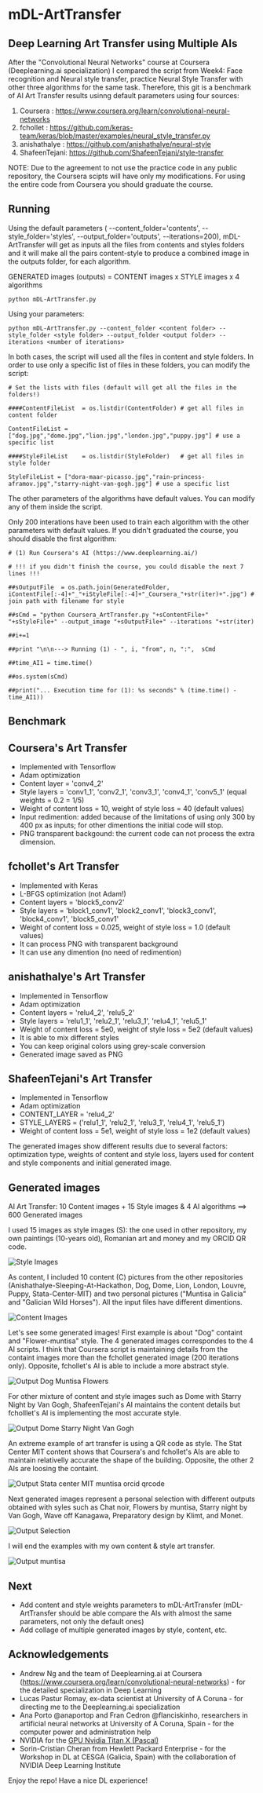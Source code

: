 # mDL-ArtTransfer
Deep Learning Art Transfer using Multiple AIs
---------------------------------------------

After the "Convolutional Neural Networks" course at Coursera (Deeplearning.ai specialization) I compared the script from Week4: Face recognition and Neural style transfer, practice Neural Style Transfer with other three algorithms for the same task. Therefore, this git is a benchmark of AI Art Transfer results usinng default parameters using four sources:

1) Coursera     : https://www.coursera.org/learn/convolutional-neural-networks
2) fchollet     : https://github.com/keras-team/keras/blob/master/examples/neural_style_transfer.py
3) anishathalye : https://github.com/anishathalye/neural-style
4) ShafeenTejani: https://github.com/ShafeenTejani/style-transfer

NOTE: Due to the agreement to not use the practice code in any public repository, the Coursera scipts will have only my modifications. For using the entire code from Coursera you should graduate the course.

## Running

Using the default parameters ( --content_folder='contents', --style_folder='styles', --output_folder='outputs', --iterations=200), mDL-ArtTransfer will get as inputs all the files from contents and styles folders and it will make all the pairs content-style to produce a combined image in the outputs folder, for each algorithm. 

GENERATED images (outputs) = CONTENT images x STYLE images x 4 algorithms 

`python mDL-ArtTransfer.py`

Using your parameters:

`python mDL-ArtTransfer.py --content_folder <content folder> --style_folder <style folder> --output_folder <output folder> --iterations <number of iterations>`

In both cases, the script will used all the files in content and style folders. In order to use only a specific list of files in these folders, you can modify the script:

`# Set the lists with files (default will get all the files in the folders!)`

`####ContentFileList  = os.listdir(ContentFolder) # get all files in content folder`

`ContentFileList = ["dog.jpg","dome.jpg","lion.jpg","london.jpg","puppy.jpg"] # use a specific list`

`####StyleFileList    = os.listdir(StyleFolder)   # get all files in style folder`

`StyleFileList = ["dora-maar-picasso.jpg","rain-princess-aframov.jpg","starry-night-van-gogh.jpg"] # use a specific list`

The other parameters of the algorithms have default values. You can modify any of them inside the script.

Only 200 interations have been used to train each algorithm with the other parameters with default values. If you didn't graduated the course, you should disable the first algorithm:

`# (1) Run Coursera's AI (https://www.deeplearning.ai/)`

`# !!! if you didn't finish the course, you could disable the next 7 lines !!!`

`##sOutputFile  = os.path.join(GeneratedFolder, iContentFile[:-4]+"_"+iStyleFile[:-4]+"_Coursera_"+str(iter)+".jpg") # join path with filename for style`

`##sCmd = "python Coursera_ArtTransfer.py "+sContentFile+" "+sStyleFile+" --output_image "+sOutputFile+" --iterations "+str(iter)`

`##i+=1`

`##print "\n\n---> Running (1) - ", i, "from", n, ":",  sCmd`

`##time_AI1 = time.time()`

`##os.system(sCmd)`

`##print("... Execution time for (1): %s seconds" % (time.time() - time_AI1))`

## Benchmark

Coursera's Art Transfer
-----------------------

* Implemented with Tensorflow
* Adam optimization
* Content layer = 'conv4_2'
* Style layers  = 'conv1_1', 'conv2_1', 'conv3_1', 'conv4_1', 'conv5_1' (equal weights = 0.2 = 1/5)
* Weight of content loss = 10, weight of style loss = 40 (default values)
* Input redimention: added because of the limitations of using only 300 by 400 px as inputs; for other dimentions the initial code will stop.
* PNG transparent backgound: the current code can not process the extra dimension.

fchollet's Art Transfer
-----------------------

* Implemented with Keras
* L-BFGS optimization (not Adam!)
* Content layers = 'block5_conv2'
* Style layers   = 'block1_conv1', 'block2_conv1', 'block3_conv1', 'block4_conv1', 'block5_conv1'
* Weight of content loss = 0.025, weight of style loss = 1.0 (default values)
* It can process PNG with transparent background
* It can use any dimention (no need of redimention)

anishathalye's Art Transfer
---------------------------

* Implemented in Tensorflow
* Adam optimization
* Content layers = 'relu4_2', 'relu5_2'
* Style layers   = 'relu1_1', 'relu2_1', 'relu3_1', 'relu4_1', 'relu5_1'
* Weight of content loss = 5e0, weight of style loss = 5e2 (default values)
* It is able to mix different styles
* You can keep original colors using grey-scale conversion
* Generated image saved as PNG

ShafeenTejani's Art Transfer
----------------------------

* Implemented in Tensorflow
* Adam optimization
* CONTENT_LAYER = 'relu4_2'
* STYLE_LAYERS = ('relu1_1', 'relu2_1', 'relu3_1', 'relu4_1', 'relu5_1')
* Weight of content loss = 5e1, weight of style loss = 1e2 (default values)

The generated images show different results due to several factors: optimization type, weights of content and style loss, layers used for content and style components and initial generated image.

Generated images
----------------

AI Art Transfer: 10 Content images + 15 Style images & 4 AI algorithms ==> 600 Generated images

I used 15 images as style images (S): the one used in other repository, my own paintings (10-years old), Romanian art and money and my ORCID QR code.

![Style Images](images/mDL-ArtTransfer_styles.png)

As content, I included 10 content (C) pictures from the other repositories (Anishathalye-Sleeping-At-Hackathon, Dog, Dome, Lion, London, Louvre, Puppy, Stata-Center-MIT) and two personal pictures ("Muntisa in Galicia" and "Galician Wild Horses"). All the input files have different dimentions.

![Content Images](images/mDL-ArtTransfer_contents.png)

Let's see some generated images! First example is about "Dog" containt and "Flower-muntisa" style. The 4 generated images correspondes to the 4 AI scripts. I think that Coursera script is maintaining details from the containt images more than the fchollet generated image (200 iterations only). Opposite, fchollet's AI is able to include a more abstract style.

![Output Dog Muntisa Flowers](images/mDL-ArtTransfer_Dog_Flowers-muntisa.png)

For other mixture of content and style images such as Dome with Starry Night by Van Gogh, ShafeenTejani's AI maintains the content details but fcholllet's AI is implementing the most accurate style.

![Output Dome Starry Night Van Gogh](images/mDL-ArtTransfer_dome-Van-Gogh.png)

An extreme example of art transfer is using a QR code as style. The Stat Center MIT content shows that Coursera's and fchollet's AIs are able to maintain relativelly accurate the shape of the building. Opposite, the other 2 AIs are loosing the containt.

![Output Stata center MIT muntisa orcid qrcode](images/mDL-ArtTransfer_qr_code.png)

Next generated images represent a personal selection with different outputs obtained with syles such as Chat noir, Flowers by muntisa, Starry night by Van Gogh, Wave off Kanagawa, Preparatory design by Klimt, and Monet.

![Output Selection](images/mDL-ArtTransfer_selection.png)

I will end the examples with my own content & style art transfer.

![Output muntisa](outputs/Muntisa_In_Galicia_Muntisa-flowers_fchollet_200.png)

## Next

* Add content and style weights parameters to mDL-ArtTransfer (mDL-ArtTransfer should be able compare the AIs with almost the same parameters, not only the default ones)
* Add collage of multiple generated images by style, content, etc.

## Acknowledgements

* Andrew Ng and the team of Deeplearning.ai at Coursera (https://www.coursera.org/learn/convolutional-neural-networks) - for the detailed specialization in Deep Learning
* Lucas Pastur Romay, ex-data scientist at University of A Coruna - for directing me to the Deeplearning.ai specialization
* Ana Porto @anaportop and Fran Cedron @flanciskinho, researchers in artificial neural networks at University of A Coruna, Spain - for the computer power and administration help
* NVIDIA for the [GPU Nvidia Titan X (Pascal)](https://www.nvidia.com/en-us/titan/titan-xp/)
* Sorin-Cristian Cheran from Hewlett Packard Enterprise - for the Workshop in DL at CESGA (Galicia, Spain) with the collaboration of NVIDIA Deep Learning Institute 

Enjoy the repo! Have a nice DL experience!
